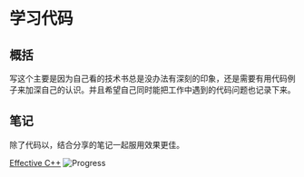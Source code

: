 # 学习代码

## 概括
写这个主要是因为自己看的技术书总是没办法有深刻的印象，还是需要有用代码例子来加深自己的认识。并且希望自己同时能把工作中遇到的代码问题也记录下来。

## 笔记
除了代码以，结合分享的笔记一起服用效果更佳。

[Effective C++](https://note.youdao.com/ynoteshare1/index.html?id=4262543847f211280ef1192d6de06952&type=notebook) ![Progress](http://progressed.io/bar/10?title=progress)
